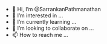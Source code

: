 - 👋 Hi, I’m @SarrankanPathmanathan
- 👀 I’m interested in ...
- 🌱 I’m currently learning ...
- 💞️ I’m looking to collaborate on ...
- 📫 How to reach me ...

<!---
SarrankanPathmanathan/SarrankanPathmanathan is a ✨ special ✨ repository because its `README.md` (this file) appears on your GitHub profile.
You can click the Preview link to take a look at your changes.
--->
